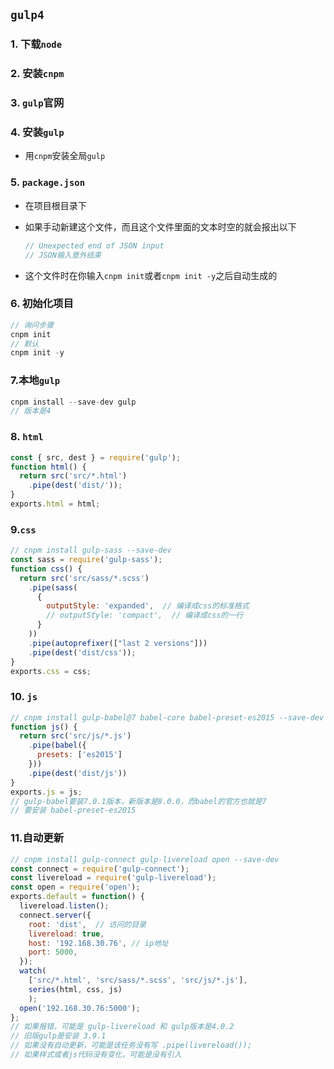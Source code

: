## `gulp4`

### 1. 下载`node`

### 2. 安装`cnpm`

### 3. `gulp`官网

### 4. 安装`gulp`

- 用`cnpm`安装全局`gulp`

### 5. `package.json`

- 在项目根目录下

- 如果手动新建这个文件，而且这个文件里面的文本时空的就会报出以下

  ```js
  // Unexpected end of JSON input
  // JSON输入意外结束
  ```

- 这个文件时在你输入`cnpm init`或者`cnpm init -y`之后自动生成的

### 6. 初始化项目

```js
// 询问步骤
cnpm init
// 默认
cnpm init -y
```

### 7.本地`gulp`

```js
cnpm install --save-dev gulp
// 版本是4
```

### 8. `html`

```js
const { src, dest } = require('gulp');
function html() {
  return src('src/*.html')
    .pipe(dest('dist/'));
}
exports.html = html;
```

### 9.`css`

```js
// cnpm install gulp-sass --save-dev
const sass = require('gulp-sass');
function css() {
  return src('src/sass/*.scss')
    .pipe(sass(
      {
        outputStyle: 'expanded',  // 编译成css的标准格式
        // outputStyle: 'compact',  // 编译成css的一行
      }
    ))
    .pipe(autoprefixer(["last 2 versions"]))
    .pipe(dest('dist/css'));
}
exports.css = css;

```

### 10. `js`

```js
// cnpm install gulp-babel@7 babel-core babel-preset-es2015 --save-dev
function js() {
  return src('src/js/*.js')
    .pipe(babel({
      presets: ['es2015']
    }))
    .pipe(dest('dist/js'))
}
exports.js = js;
// gulp-babel要装7.0.1版本，新版本是8.0.0，而babel的官方也就是7
// 要安装 babel-preset-es2015
```

### 11.自动更新

```js
// cnpm install gulp-connect gulp-livereload open --save-dev
const connect = require('gulp-connect');
const livereload = require('gulp-livereload');
const open = require('open');
exports.default = function() {
  livereload.listen();
  connect.server({
    root: 'dist',  // 访问的目录
    livereload: true,
    host: '192.168.30.76', // ip地址
    port: 5000,
  });
  watch(
    ['src/*.html', 'src/sass/*.scss', 'src/js/*.js'], 
    series(html, css, js)
    );
  open('192.168.30.76:5000');
};
// 如果报错，可能是 gulp-livereload 和 gulp版本是4.0.2
// 旧版gulp是安装 3.9.1
// 如果没有自动更新，可能是该任务没有写 .pipe(livereload());
// 如果样式或者js代码没有变化，可能是没有引入
```


